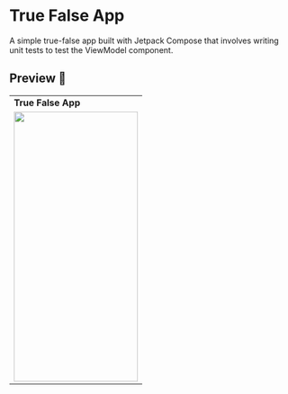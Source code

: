 # True False App
A simple true-false app built with Jetpack Compose that involves writing unit tests to test the ViewModel component.

## Preview 👀

 <table>
  <tr>
    <td> <b> True False App </b> </td>
  </tr>
 
   <tr>
  <td valign="top"><img src= https://github.com/emineinan/TrueFalseApp/assets/56589369/1caa3ee6-3a52-46cb-b32a-18f0fc2cec84 height="480" width="220"<br>
  </tr>
 </table>



